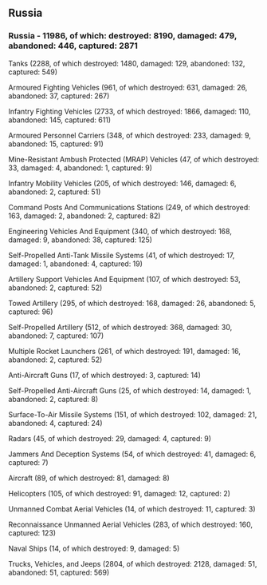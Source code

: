 
 
 ## Russia
 
 ### Russia - 11986, of which: destroyed: 8190, damaged: 479, abandoned: 446, captured: 2871

 

 

 Tanks (2288, of which destroyed: 1480, damaged: 129, abandoned: 132, captured: 549)

 Armoured Fighting Vehicles (961, of which destroyed: 631, damaged: 26, abandoned: 37, captured: 267)

 Infantry Fighting Vehicles (2733, of which destroyed: 1866, damaged: 110, abandoned: 145, captured: 611)

 Armoured Personnel Carriers (348, of which destroyed: 233, damaged: 9, abandoned: 15, captured: 91)

 Mine-Resistant Ambush Protected (MRAP) Vehicles (47, of which destroyed: 33, damaged: 4, abandoned: 1, captured: 9)

 Infantry Mobility Vehicles (205, of which destroyed: 146, damaged: 6, abandoned: 2, captured: 51)

 Command Posts And Communications Stations (249, of which destroyed: 163, damaged: 2, abandoned: 2, captured: 82)

 Engineering Vehicles And Equipment (340, of which destroyed: 168, damaged: 9, abandoned: 38, captured: 125)

 Self-Propelled Anti-Tank Missile Systems (41, of which destroyed: 17, damaged: 1, abandoned: 4, captured: 19)

 Artillery Support Vehicles And Equipment (107, of which destroyed: 53, abandoned: 2, captured: 52)

 Towed Artillery (295, of which destroyed: 168, damaged: 26, abandoned: 5, captured: 96)

 Self-Propelled Artillery (512, of which destroyed: 368, damaged: 30, abandoned: 7, captured: 107)

 Multiple Rocket Launchers (261, of which destroyed: 191, damaged: 16, abandoned: 2, captured: 52)

 Anti-Aircraft Guns (17, of which destroyed: 3, captured: 14)

 Self-Propelled Anti-Aircraft Guns (25, of which destroyed: 14, damaged: 1, abandoned: 2, captured: 8)

 Surface-To-Air Missile Systems (151, of which destroyed: 102, damaged: 21, abandoned: 4, captured: 24)

 Radars (45, of which destroyed: 29, damaged: 4, captured: 9)

 Jammers And Deception Systems (54, of which destroyed: 41, damaged: 6, captured: 7)

 Aircraft (89, of which destroyed: 81, damaged: 8)

 Helicopters (105, of which destroyed: 91, damaged: 12, captured: 2)

 Unmanned Combat Aerial Vehicles (14, of which destroyed: 11, captured: 3)

 Reconnaissance Unmanned Aerial Vehicles (283, of which destroyed: 160, captured: 123)

 Naval Ships (14, of which destroyed: 9, damaged: 5)

 Trucks, Vehicles, and Jeeps (2804, of which destroyed: 2128, damaged: 51, abandoned: 51, captured: 569)

